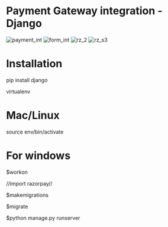 # Payment Gateway integration - Django
![payment_int](https://user-images.githubusercontent.com/108901697/187667960-cd947573-dfd5-4fd6-83bd-157755c53970.png)
![form_int](https://user-images.githubusercontent.com/108901697/187668016-06044631-91a4-4471-bd29-1ba60f4bc188.png)
![rz_2](https://user-images.githubusercontent.com/108901697/187668041-21bc48a6-cd21-4a07-9229-ac05284ee469.png)
![rz_s3](https://user-images.githubusercontent.com/108901697/187668118-a447c915-2645-4183-bbba-d21a8b0e36cb.png)

# Installation

 pip install django

 virtualenv

# Mac/Linux
 source env/bin/activate

# For windows


$workon 

//import razorpay//

$makemigrations

$migrate

$python manage.py runserver

